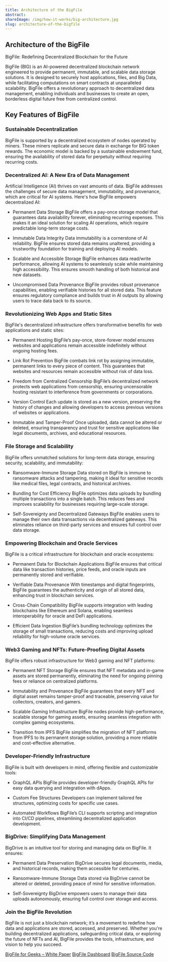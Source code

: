 ```yaml
---
title: Architecture of the BigFile
abstract: 
shareImage: /img/how-it-works/big-architecture.jpg
slug: architecture-of-the-bigfile
---
```


## Architecture of the BigFile

BigFile: Redefining Decentralized Blockchain for the Future

BigFile (BIG) is an AI-powered decentralized blockchain network engineered to provide permanent, immutable, and scalable data storage solutions. It is designed to securely host applications, files, and Big Data, while facilitating computations on smart contracts at unparalleled scalability. BigFile offers a revolutionary approach to decentralized data management, enabling individuals and businesses to create an open, borderless digital future free from centralized control.

## Key Features of BigFile

### Sustainable Decentralization
BigFile is supported by a decentralized ecosystem of nodes operated by miners. These miners replicate and secure data in exchange for BIG token rewards. The economic model is backed by a sustainable endowment fund, ensuring the availability of stored data for perpetuity without requiring recurring costs.

### Decentralized AI: A New Era of Data Management
Artificial Intelligence (AI) thrives on vast amounts of data. BigFile addresses the challenges of secure data management, immutability, and provenance, which are critical for AI systems. Here's how BigFile empowers decentralized AI:

- Permanent Data Storage
BigFile offers a pay-once storage model that guarantees data availability forever, eliminating recurring expenses. This makes it an ideal solution for scaling AI operations, which require predictable long-term storage costs.

- Immutable Data Integrity
Data immutability is a cornerstone of AI reliability. BigFile ensures stored data remains unaltered, providing a trustworthy foundation for training and deploying AI models.

- Scalable and Accessible Storage
BigFile enhances data read/write performance, allowing AI systems to seamlessly scale while maintaining high accessibility. This ensures smooth handling of both historical and new datasets.

- Uncompromised Data Provenance
BigFile provides robust provenance capabilities, enabling verifiable histories for all stored data. This feature ensures regulatory compliance and builds trust in AI outputs by allowing users to trace data back to its source.


### Revolutionizing Web Apps and Static Sites
BigFile's decentralized infrastructure offers transformative benefits for web applications and static sites:

- Permanent Hosting
BigFile’s pay-once, store-forever model ensures websites and applications remain accessible indefinitely without ongoing hosting fees.

- Link Rot Prevention
BigFile combats link rot by assigning immutable, permanent links to every piece of content. This guarantees that websites and resources remain accessible without risk of data loss.

- Freedom from Centralized Censorship
BigFile’s decentralized network protects web applications from censorship, ensuring uncensorable hosting resistant to interference from governments or corporations.

- Version Control
Each update is stored as a new version, preserving the history of changes and allowing developers to access previous versions of websites or applications.

- Immutable and Tamper-Proof
Once uploaded, data cannot be altered or deleted, ensuring transparency and trust for sensitive applications like legal documents, archives, and educational resources.


### File Storage and Scalability
BigFile offers unmatched solutions for long-term data storage, ensuring security, scalability, and immutability:

- Ransomware-Immune Storage
Data stored on BigFile is immune to ransomware attacks and tampering, making it ideal for sensitive records like medical files, legal contracts, and historical archives.

- Bundling for Cost Efficiency
BigFile optimizes data uploads by bundling multiple transactions into a single batch. This reduces fees and improves scalability for businesses requiring large-scale storage.

- Self-Sovereignty and Decentralized Gateways
BigFile enables users to manage their own data transactions via decentralized gateways. This eliminates reliance on third-party services and ensures full control over data storage.


### Empowering Blockchain and Oracle Services
BigFile is a critical infrastructure for blockchain and oracle ecosystems:

- Permanent Data for Blockchain Applications
BigFile ensures that critical data like transaction histories, price feeds, and oracle inputs are permanently stored and verifiable.

- Verifiable Data Provenance
With timestamps and digital fingerprints, BigFile guarantees the authenticity and origin of all stored data, enhancing trust in blockchain services.

- Cross-Chain Compatibility
BigFile supports integration with leading blockchains like Ethereum and Solana, enabling seamless interoperability for oracle and DeFi applications.

- Efficient Data Ingestion
BigFile’s bundling technology optimizes the storage of small transactions, reducing costs and improving upload reliability for high-volume oracle services.


### Web3 Gaming and NFTs: Future-Proofing Digital Assets
BigFile offers robust infrastructure for Web3 gaming and NFT platforms:

- Permanent NFT Storage
BigFile ensures that NFT metadata and in-game assets are stored permanently, eliminating the need for ongoing pinning fees or reliance on centralized platforms.

- Immutability and Provenance
BigFile guarantees that every NFT and digital asset remains tamper-proof and traceable, preserving value for collectors, creators, and gamers.

- Scalable Gaming Infrastructure
BigFile nodes provide high-performance, scalable storage for gaming assets, ensuring seamless integration with complex gaming ecosystems.

- Transition from IPFS
BigFile simplifies the migration of NFT platforms from IPFS to its permanent storage solution, providing a more reliable and cost-effective alternative.


### Developer-Friendly Infrastructure
BigFile is built with developers in mind, offering flexible and customizable tools:

- GraphQL APIs
BigFile provides developer-friendly GraphQL APIs for easy data querying and integration with dApps.

- Custom Fee Structures
Developers can implement tailored fee structures, optimizing costs for specific use cases.

- Automated Workflows
BigFile’s CLI supports scripting and integration into CI/CD pipelines, streamlining decentralized application development.



### BigDrive: Simplifying Data Management
BigDrive is an intuitive tool for storing and managing data on BigFile. It ensures:

- Permanent Data Preservation
BigDrive secures legal documents, media, and historical records, making them accessible for centuries.

- Ransomware-Immune Storage
Data stored via BigDrive cannot be altered or deleted, providing peace of mind for sensitive information.

- Self-Sovereignty
BigDrive empowers users to manage their data uploads autonomously, ensuring full control over storage and access.

### Join the BigFile Revolution
BigFile is not just a blockchain network; it’s a movement to redefine how data and applications are stored, accessed, and preserved. Whether you're building decentralized applications, safeguarding critical data, or exploring the future of NFTs and AI, BigFile provides the tools, infrastructure, and vision to help you succeed.


[BigFile for Geeks – White Paper](https://thebigfile.com/whitepaper.pdf)
[BigFile Dashboard](https://dashboard.thebigfile.com/)
[BigFile Source Code](https://github.com/thebigfilecom/bigfile)